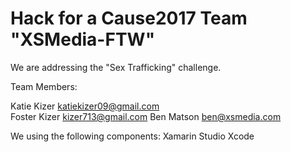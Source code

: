 # Hack for a Cause2017 Team "XSMedia-FTW"

We are addressing the "Sex Trafficking" challenge.

Team Members:

Katie Kizer       katiekizer09@gmail.com  
Foster Kizer      kizer713@gmail.com
Ben Matson        ben@xsmedia.com    

We using the following components:
Xamarin Studio
Xcode

